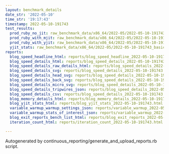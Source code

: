 ```yaml
---
layout: benchmark_details
date_str: '2022-05-10'
time_str: '19:17:43'
timestamp: 2022-05-10-191743
test_results:
  prod_ruby_no_jit: raw_benchmark_data/x86_64/2022-05/2022-05-10-191743_basic_benchmark_prod_ruby_no_jit.json
  prod_ruby_with_mjit: raw_benchmark_data/x86_64/2022-05/2022-05-10-191743_basic_benchmark_prod_ruby_with_mjit.json
  prod_ruby_with_yjit: raw_benchmark_data/x86_64/2022-05/2022-05-10-191743_basic_benchmark_prod_ruby_with_yjit.json
  yjit_stats: raw_benchmark_data/x86_64/2022-05/2022-05-10-191743_basic_benchmark_yjit_stats.json
reports:
  blog_speed_headline_html: reports/blog_speed_headline_2022-05-10-191743.html
  blog_speed_details_html: reports/blog_speed_details_2022-05-10-191743.html
  blog_speed_details_raw_details_html: reports/blog_speed_details_2022-05-10-191743.raw_details.html
  blog_speed_details_svg: reports/blog_speed_details_2022-05-10-191743.svg
  blog_speed_details_head_svg: reports/blog_speed_details_2022-05-10-191743.head.svg
  blog_speed_details_back_svg: reports/blog_speed_details_2022-05-10-191743.back.svg
  blog_speed_details_micro_svg: reports/blog_speed_details_2022-05-10-191743.micro.svg
  blog_speed_details_tripwires_json: reports/blog_speed_details_2022-05-10-191743.tripwires.json
  blog_speed_details_csv: reports/blog_speed_details_2022-05-10-191743.csv
  blog_memory_details_html: reports/blog_memory_details_2022-05-10-191743.html
  blog_yjit_stats_html: reports/blog_yjit_stats_2022-05-10-191743.html
  variable_warmup_warmup_settings_json: reports/variable_warmup_2022-05-10-191743.warmup_settings.json
  variable_warmup_stats_of_interest_json: reports/variable_warmup_2022-05-10-191743.stats_of_interest.json
  blog_exit_reports_bench_list_html: reports/blog_exit_reports_2022-05-10-191743.bench_list.html
  iteration_count_html: reports/iteration_count_2022-05-10-191743.html

---
```

Autogenerated by continuous_reporting/generate_and_upload_reports.rb script.
